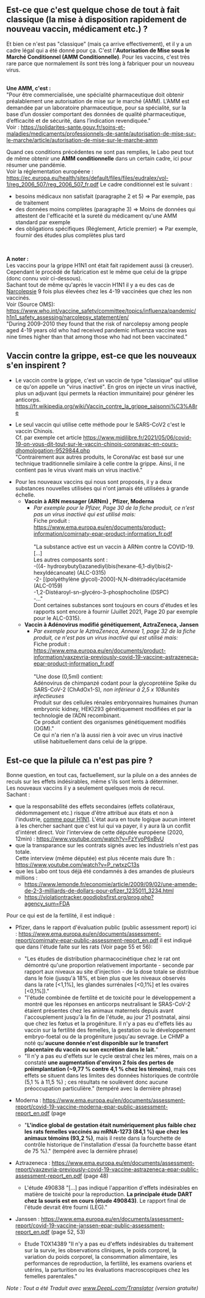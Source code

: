 ## Est-ce que c'est quelque chose de tout à fait classique (la mise à disposition rapidement de nouveau vaccin, médicament etc.) ?

Et bien ce n'est pas "classique" (mais ça arrive effectivement), et il y a un cadre légal qui a été donné pour ça. C'est l'<b>Autorisation de Mise sous le Marché Conditionnel (AMM Conditionnelle)</b>. Pour les vaccins, c'est très rare parce que normalement ils sont très long à fabriquer pour un nouveau virus. <br><br>


__Une AMM, c'est :__ <br>
"Pour être commercialisée, une spécialité pharmaceutique doit obtenir préalablement une autorisation de mise sur le marché (AMM). L’AMM est demandée par un laboratoire pharmaceutique, pour sa spécialité, sur la base d’un dossier comportant des données de qualité pharmaceutique, d’efficacité et de sécurité, dans l’indication revendiquée." <br>
Voir : https://solidarites-sante.gouv.fr/soins-et-maladies/medicaments/professionnels-de-sante/autorisation-de-mise-sur-le-marche/article/autorisation-de-mise-sur-le-marche-amm

Quand ces conditions précédentes ne sont pas remplies, le Labo peut tout de même obtenir une __AMM conditionnelle__ dans un certain cadre, ici pour résumer une pandémie. <br>
Voir la réglementation européene : https://ec.europa.eu/health/sites/default/files/files/eudralex/vol-1/reg_2006_507/reg_2006_507_fr.pdf
Le cadre conditionnel est le suivant : 
- besoins médicaux non satisfait (paragraphe 2 et 5) => Par exemple, pas de traitement
- des données moins complètes (paragraphe 3) => Moins de données qui attestent de l'efficacité et la sureté du médicament qu'une AMM standard par exemple
- des obligations spécifiques (Réglement, Article premier) => Par exemple, fournir des études plus complètes plus tard
<br>

__A noter :__ <br>
Les vaccins pour la grippe H1N1 ont était fait rapidement aussi (à creuser). Cependant le procédé de fabrication est le même que celui de la grippe (donc connu voir ci-dessous).<br>Sachant tout de même qu'après le vaccin H1N1 il y a eu des cas de [Narcolepsie](https://fr.wikipedia.org/wiki/Narcolepsie) 9 fois plus élevées chez les 4-19 vaccinées que chez les non vaccinés. <br>Voir (Source OMS): https://www.who.int/vaccine_safety/committee/topics/influenza/pandemic/h1n1_safety_assessing/narcolepsy_statement/en/<br>
"During 2009-2010 they found that the risk of narcolepsy among people aged 4-19 years old who had received pandemic influenza vaccine was nine times higher than that among those who had not been vaccinated."


## Vaccin contre la grippe, est-ce que les nouveaux s'en inspirent ? 

* Le vaccin contre la grippe, c'est un vaccin de type "classique" qui utilise ce qu'on appelle un "virus inactivé". 
En gros on injecte un virus inactivé, plus un adjuvant (qui permets la réaction immunitaire) pour générer les anticorps. 
https://fr.wikipedia.org/wiki/Vaccin_contre_la_grippe_saisonni%C3%A8re

* Le seul vaccin qui utilise cette méthode pour le SARS-CoV2 c'est le vaccin Chinois.<br>
Cf. par exemple cet article https://www.midilibre.fr/2021/05/06/covid-19-on-vous-dit-tout-sur-le-vaccin-chinois-coronavac-en-cours-dhomologation-9529844.php <br>
"Contrairement aux autres produits, le CoronaVac est basé sur une technique traditionnelle similaire à celle contre la grippe. Ainsi, il ne contient pas le virus vivant mais un virus inactivé." <br>

- Pour les nouveaux vaccins qui nous sont proposés, il y a deux substances nouvelles utilisées qui n'ont jamais été utilisées à grande échelle. 
  - __Vaccin à ARN messager (ARNm) , Pfizer, Moderna__
    - _Par exemple pour le Pfizer, Page 30 de la fiche produit, ce n'est pas un virus inactivé qui est utilisé mais:_<br>
Fiche produit : https://www.ema.europa.eu/en/documents/product-information/comirnaty-epar-product-information_fr.pdf <br><br>
    "La substance active est un vaccin à ARNm contre la COVID-19. [...] <br> Les autres composants sont : <br> -((4-  hydroxybutyl)azanediyl)bis(hexane-6,1-diyl)bis(2-hexyldécanoate) (ALC-0315)<br>-2-  [(polyéthylène glycol)-2000]-N,N-ditétradécylacétamide (ALC-0159)<br>-1,2-Distéaroyl-sn-glycéro-3-phosphocholine (DSPC)<br>-..."<br>
Dont certaines substances sont toujours en cours d'études et les rapports sont encore à fournir (Juillet 2021, Page 20 par exemple pour le ALC-0315). 
  - __Vaccin à Adénovirus modifié génétiquement, AztraZeneca, Jansen__ <br>
     - _Par exemple pour le AztraZeneca, Annexe 1, page 32 de la fiche produit, ce n'est pas un virus inactivé qui est utilisé mais:_ <br>
Fiche produit : https://www.ema.europa.eu/en/documents/product-information/vaxzevria-previously-covid-19-vaccine-astrazeneca-epar-product-information_fr.pdf <br><br>
"Une dose (0,5ml) contient:<br>Adénovirus de chimpanzé codant pour la glycoprotéine Spike du SARS-CoV-2 (ChAdOx1-S)*, non inférieur à 2,5 x 108unités infectieuses <br>* Produit sur des cellules rénales embryonnaires humaines (human embryonic kidney, HEK)293 génétiquement modifiées et par la technologie de l’ADN recombinant.<br>Ce produit contient des organismes génétiquement modifiés (OGM)."<br>
Ce qui n'a rien n'a là aussi rien à voir avec un virus inactivé utilisé habituellement dans celui de la grippe.

## Est-ce que la pilule ca n'est pas pire ? 

Bonne question, en tout cas, factuellement, sur la pilule on a des années de reculs sur les effets indésirables, même s'ils sont lents à déterminer. 
<br>Les nouveaux vaccins il y a seulement quelques mois de recul. <br> Sachant : <br>
- que la responsabilité des effets secondaires (effets collatéraux, dédommagement etc.) risque d'être attribué aux états et non à l'industrie, [comme pour H1N1](https://www.liberation.fr/france/2020/11/24/effets-secondaires-du-vaccin-h1n1-les-indemnisations-trainent_1806453/). L'état aura en toute logique aucun interet à les chercher sachant que c'est lui qui va payer, il y aura là un conflit d'intéret direct. 
Voir l'interview de cette députée européene (2020, 12min) : https://www.youtube.com/watch?v=FzYyoP6xBvU <br>
- que la transparance sur les contrats signés avec les industriels n'est pas totale. <br>
Cette interview (même députée) est plus récente mais dure 1h : https://www.youtube.com/watch?v=P_rwtxzC13s <br>
- que les Labo ont tous déjà été condamnés à des amandes de plusieurs millions : 
   - https://www.lemonde.fr/economie/article/2009/09/02/une-amende-de-2-3-milliards-de-dollars-pour-pfizer_1235011_3234.html 
   - https://violationtracker.goodjobsfirst.org/prog.php?agency_sum=FDA

Pour ce qui est de la fertilité, il est indiqué : 
- Pfizer, dans le rapport d'évaluation public (public assessment report) ici : https://www.ema.europa.eu/en/documents/assessment-report/comirnaty-epar-public-assessment-report_en.pdf il est indiqué que dans l'étude faite sur les rats (Voir page 55 et 56): <br>
  - "Les études de distribution pharmacocinétique chez le rat ont démontré qu'une proportion relativement importante - seconde par rapport aux niveaux au site d'injection - de la dose totale se distribue dans le foie (jusqu'à 18%, et bien plus que les niveaux observés dans la rate [<1,1%], les glandes surrénales [<0,1%] et les ovaires [<0,1%])."
  - "l'étude combinée de fertilité et de toxicité pour le développement a montré que les réponses en anticorps neutralisant le SRAS-CoV-2 étaient présentes chez les animaux maternels depuis avant l'accouplement jusqu'à la fin de l'étude, au jour 21 postnatal, ainsi que chez les fœtus et la progéniture. Il n'y a pas eu d'effets liés au vaccin sur la fertilité des femelles, la gestation ou le développement embryo-foetal ou de la progéniture jusqu'au sevrage. Le CHMP a noté qu'<b>aucune donnée n'est disponible sur le transfert placentaire du vaccin ou son excrétion dans le lait.</b>"
  - "Il n'y a pas eu d'effets sur le cycle œstral chez les mères, mais on a constaté <b>une augmentation d'environ 2 fois des pertes de préimplantation (~9,77 % contre 4,1 % chez les témoins)</b>, mais ces effets se situent dans les limites des données historiques de contrôle (5,1 % à 11,5 %) ; ces résultats ne soulèvent donc aucune préoccupation particulière." (tempéré avec la dernière phrase)

- Moderna : https://www.ema.europa.eu/en/documents/assessment-report/covid-19-vaccine-moderna-epar-public-assessment-report_en.pdf (page 
  - "<b>L'indice global de gestation était numériquement plus faible chez les rats femelles vaccinés au mRNA-1273 (84,1 %) que chez les animaux témoins (93,2 %)</b>, mais il reste dans la fourchette de contrôle historique de l'installation d'essai (la fourchette basse étant de 75 %)." (tempéré avec la dernière phrase)

- Aztrazeneca : https://www.ema.europa.eu/en/documents/assessment-report/vaxzevria-previously-covid-19-vaccine-astrazeneca-epar-public-assessment-report_en.pdf (page 48)
  - L'étude 490838 "[...] pas indiqué l'apparition d'effets indésirables en matière de toxicité pour la reproduction. <b>La principale étude DART chez la souris est en cours (étude 490843)</b>. Le rapport final de l'étude devrait être fourni (LEG)." 

- Janssen : https://www.ema.europa.eu/en/documents/assessment-report/covid-19-vaccine-janssen-epar-public-assessment-report_en.pdf (page 52, 53)
  - Etude TOX14389 "Il n'y a pas eu d'effets indésirables du traitement sur la survie, les observations cliniques, le poids corporel, la variation du poids corporel, la consommation alimentaire, les performances de reproduction, la fertilité, les examens ovariens et utérins, la parturition ou les évaluations macroscopiques chez les femelles parentales."

_Note : Tout a été Traduit avec www.DeepL.com/Translator (version gratuite)_
